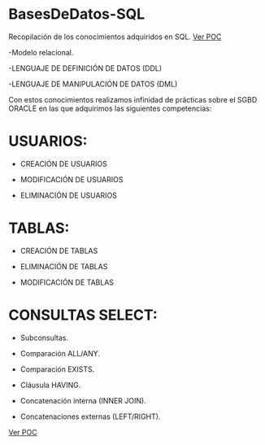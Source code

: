 # BasesDeDatos-SQL
Recopilación de los conocimientos adquiridos en SQL. [Ver POC](https://github.com/santirn/BasesDeDatos-SQL/edit/master/ConsultasDeEjemploSQL.md)
 
-Modelo relacional. 

-LENGUAJE DE DEFINICIÓN DE DATOS (DDL) 

-LENGUAJE DE MANIPULACIÓN DE DATOS (DML) 


Con estos conocimientos realizamos infinidad de prácticas sobre el SGBD ORACLE en las que adquirimos las siguientes competencias: 



# USUARIOS:
- CREACIÓN DE USUARIOS

- MODIFICACIÓN DE USUARIOS

- ELIMINACIÓN DE USUARIOS

# TABLAS:
- CREACIÓN DE TABLAS

- ELIMINACIÓN DE TABLAS

- MODIFICACIÓN DE TABLAS

# CONSULTAS SELECT:
- Subconsultas.

- Comparación ALL/ANY.

- Comparación EXISTS.

- Cláusula HAVING.

- Concatenación interna (INNER JOIN).

- Concatenaciones externas (LEFT/RIGHT).

[Ver POC](https://github.com/santirn/BasesDeDatos-SQL/edit/master/ConsultasDeEjemploSQL.md)
